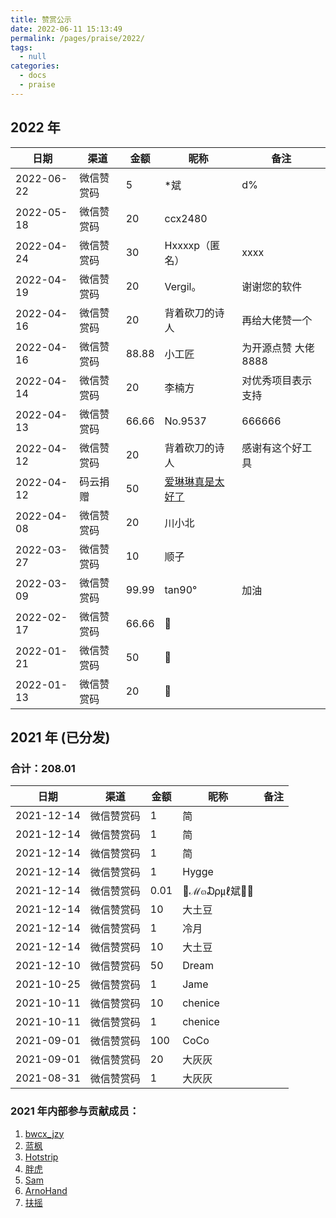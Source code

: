 ```yaml
---
title: 赞赏公示
date: 2022-06-11 15:13:49
permalink: /pages/praise/2022/
tags: 
  - null
categories: 
  - docs
  - praise
---
```


## 2022 年

| 日期         | 渠道    | 金额    | 昵称                                          | 备注           |
|------------|-------|-------|---------------------------------------------|--------------|
| 2022-06-22 | 微信赞赏码 | 5     | *斌                                          | d%           |
| 2022-05-18 | 微信赞赏码 | 20    | ccx2480                                     |              |
| 2022-04-24 | 微信赞赏码 | 30    | Hxxxxp（匿名）                                  | xxxx         |
| 2022-04-19 | 微信赞赏码 | 20    | Vergil。                                     | 谢谢您的软件       |
| 2022-04-16 | 微信赞赏码 | 20    | 背着砍刀的诗人                                     | 再给大佬赞一个      |
| 2022-04-16 | 微信赞赏码 | 88.88 | 小工匠                                         | 为开源点赞 大佬8888 |
| 2022-04-14 | 微信赞赏码 | 20    | 李楠方                                         | 对优秀项目表示支持    |
| 2022-04-13 | 微信赞赏码 | 66.66 | No.9537                                     | 666666       |
| 2022-04-12 | 微信赞赏码 | 20    | 背着砍刀的诗人                                     | 感谢有这个好工具     |
| 2022-04-12 | 码云捐赠  | 50    | [爱琳琳真是太好了](https://gitee.com/qiqi513_admin) |              |
| 2022-04-08 | 微信赞赏码 | 20    | 川小北                                         |              |
| 2022-03-27 | 微信赞赏码 | 10    | 顺子                                          |              |
| 2022-03-09 | 微信赞赏码 | 99.99 | tan90°                                      | 加油           |
| 2022-02-17 | 微信赞赏码 | 66.66 | 🐠                                          |              |
| 2022-01-21 | 微信赞赏码 | 50    |                                            |              |
| 2022-01-13 | 微信赞赏码 | 20    | 🐠                                          |              |



## 2021 年 (已分发)

### 合计：208.01

| 日期         | 渠道    | 金额   | 昵称          | 备注  |
|------------|-------|------|-------------|-----|
| 2021-12-14 | 微信赞赏码 | 1    | 简           |     |
| 2021-12-14 | 微信赞赏码 | 1    | 简           |     |
| 2021-12-14 | 微信赞赏码 | 1    | 简           |     |
| 2021-12-14 | 微信赞赏码 | 1    | Hygge       |     |
| 2021-12-14 | 微信赞赏码 | 0.01 | 💎ℳ๓₯㎕斌💎💘 |     |
| 2021-12-14 | 微信赞赏码 | 10   | 大土豆         |     |
| 2021-12-14 | 微信赞赏码 | 1    | 冷月          |     |
| 2021-12-14 | 微信赞赏码 | 10   | 大土豆         |     |
| 2021-12-10 | 微信赞赏码 | 50   | Dream       |     |
| 2021-10-25 | 微信赞赏码 | 1    | Jame        |     |
| 2021-10-11 | 微信赞赏码 | 10   | chenice     |     |
| 2021-10-11 | 微信赞赏码 | 1    | chenice     |     |
| 2021-09-01 | 微信赞赏码 | 100  | CoCo        |     |
| 2021-09-01 | 微信赞赏码 | 20   | 大灰灰         |     |
| 2021-08-31 | 微信赞赏码 | 1    | 大灰灰         |     |


### 2021 年内部参与贡献成员：

1. [bwcx_jzy](https://gitee.com/jiangzeyin)
2. [蓝枫](https://gitee.com/F7575)
3. [Hotstrip](https://gitee.com/hotstrip)
4. [胖虎](https://gitee.com/koushare_dfli)
5. [Sam](https://gitee.com/hjk2008)
6. [ArnoHand](https://gitee.com/arnohand)
7. [扶摇](https://gitee.com/zsf_008)